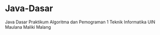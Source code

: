 # Java-Dasar
Java Dasar Praktikum Algoritma dan Pemograman 1 Teknik Informatika UIN Maulana Maliki Malang
